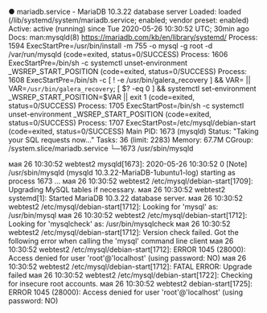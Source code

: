 ● mariadb.service - MariaDB 10.3.22 database server
     Loaded: loaded (/lib/systemd/system/mariadb.service; enabled; vendor preset: enabled)
     Active: active (running) since Tue 2020-05-26 10:30:52 UTC; 30min ago
       Docs: man:mysqld(8)
             https://mariadb.com/kb/en/library/systemd/
    Process: 1594 ExecStartPre=/usr/bin/install -m 755 -o mysql -g root -d /var/run/mysqld (code=exited, status=0/SUCCESS)
    Process: 1606 ExecStartPre=/bin/sh -c systemctl unset-environment _WSREP_START_POSITION (code=exited, status=0/SUCCESS)
    Process: 1608 ExecStartPre=/bin/sh -c [ ! -e /usr/bin/galera_recovery ] && VAR= ||   VAR=`/usr/bin/galera_recovery`; [ $? -eq 0 ]   && systemctl set-environment _WSREP_START_POSITION=$VAR || exit 1 (code=exited, status=0/SUCCESS)
    Process: 1705 ExecStartPost=/bin/sh -c systemctl unset-environment _WSREP_START_POSITION (code=exited, status=0/SUCCESS)
    Process: 1707 ExecStartPost=/etc/mysql/debian-start (code=exited, status=0/SUCCESS)
   Main PID: 1673 (mysqld)
     Status: "Taking your SQL requests now..."
      Tasks: 36 (limit: 2283)
     Memory: 67.7M
     CGroup: /system.slice/mariadb.service
             └─1673 /usr/sbin/mysqld

мая 26 10:30:52 webtest2 mysqld[1673]: 2020-05-26 10:30:52 0 [Note] /usr/sbin/mysqld (mysqld 10.3.22-MariaDB-1ubuntu1-log) starting as process 1673 ...
мая 26 10:30:52 webtest2 /etc/mysql/debian-start[1709]: Upgrading MySQL tables if necessary.
мая 26 10:30:52 webtest2 systemd[1]: Started MariaDB 10.3.22 database server.
мая 26 10:30:52 webtest2 /etc/mysql/debian-start[1712]: Looking for 'mysql' as: /usr/bin/mysql
мая 26 10:30:52 webtest2 /etc/mysql/debian-start[1712]: Looking for 'mysqlcheck' as: /usr/bin/mysqlcheck
мая 26 10:30:52 webtest2 /etc/mysql/debian-start[1712]: Version check failed. Got the following error when calling the 'mysql' command line client
мая 26 10:30:52 webtest2 /etc/mysql/debian-start[1712]: ERROR 1045 (28000): Access denied for user 'root'@'localhost' (using password: NO)
мая 26 10:30:52 webtest2 /etc/mysql/debian-start[1712]: FATAL ERROR: Upgrade failed
мая 26 10:30:52 webtest2 /etc/mysql/debian-start[1722]: Checking for insecure root accounts.
мая 26 10:30:52 webtest2 debian-start[1725]: ERROR 1045 (28000): Access denied for user 'root'@'localhost' (using password: NO)

